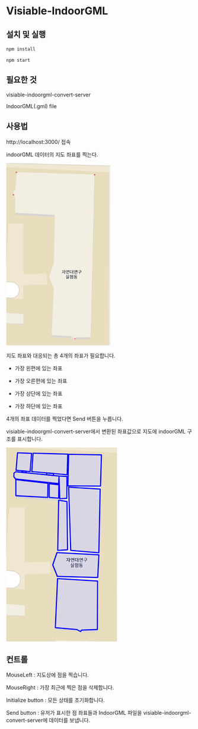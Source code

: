 # Visiable-IndoorGML
 
## 설치 및 실행

```
npm install
```

```
npm start
```

## 필요한 것

visiable-indoorgml-convert-server

IndoorGML(.gml) file

## 사용법

http://localhost:3000/ 접속

indoorGML 데이터의 지도 좌표를 찍는다.

![1](https://github.com/0vollov0/Visiable-IndoorGML/blob/master/readme_image/1.PNG)

지도 좌표와 대응되는 총 4개의 좌표가 필요합니다.


* 가장 왼편에 있는 좌표

* 가장 오른편에 있는 좌표

* 가장 상단에 있는 좌표

* 가장 하단에 있는 좌표 

4개의 좌표 데이터를 찍었다면 Send 버튼을 누릅니다.

visiable-indoorgml-convert-server에서 변환된 좌표값으로 지도에 indoorGML 구조를 표시합니다.

![2](https://github.com/0vollov0/Visiable-IndoorGML/blob/master/readme_image/2.PNG)

## 컨트롤

MouseLeft : 지도상에 점을 찍습니다.

MouseRight : 가장 최근에 찍은 점을 삭제합니다.

Initialize button : 모든 상태를 초기화합니다.

Send button : 유저가 표시한 점 좌표들과 IndoorGML 파일을 visiable-indoorgml-convert-server에 데이터를 보냅니다.
